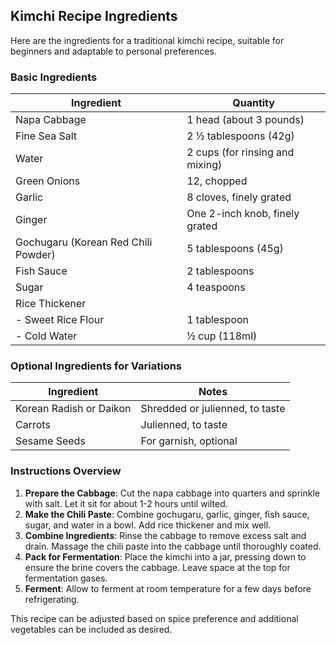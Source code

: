 ## Kimchi Recipe Ingredients

Here are the ingredients for a traditional kimchi recipe, suitable for beginners and adaptable to personal preferences.

### Basic Ingredients

| Ingredient                          | Quantity                    |
|-------------------------------------|-----------------------------|
| Napa Cabbage                        | 1 head (about 3 pounds)     |
| Fine Sea Salt                       | 2 ½ tablespoons (42g)       |
| Water                               | 2 cups (for rinsing and mixing) |
| Green Onions                        | 12, chopped                 |
| Garlic                              | 8 cloves, finely grated     |
| Ginger                              | One 2-inch knob, finely grated |
| Gochugaru (Korean Red Chili Powder)| 5 tablespoons (45g)         |
| Fish Sauce                          | 2 tablespoons               |
| Sugar                               | 4 teaspoons                 |
| Rice Thickener                     |                             |
| - Sweet Rice Flour                  | 1 tablespoon                |
| - Cold Water                        | ½ cup (118ml)              |

### Optional Ingredients for Variations

| Ingredient                          | Notes                       |
|-------------------------------------|-----------------------------|
| Korean Radish or Daikon            | Shredded or julienned, to taste |
| Carrots                             | Julienned, to taste        |
| Sesame Seeds                        | For garnish, optional      |

### Instructions Overview
1. **Prepare the Cabbage**: Cut the napa cabbage into quarters and sprinkle with salt. Let it sit for about 1-2 hours until wilted.
2. **Make the Chili Paste**: Combine gochugaru, garlic, ginger, fish sauce, sugar, and water in a bowl. Add rice thickener and mix well.
3. **Combine Ingredients**: Rinse the cabbage to remove excess salt and drain. Massage the chili paste into the cabbage until thoroughly coated.
4. **Pack for Fermentation**: Place the kimchi into a jar, pressing down to ensure the brine covers the cabbage. Leave space at the top for fermentation gases.
5. **Ferment**: Allow to ferment at room temperature for a few days before refrigerating.

This recipe can be adjusted based on spice preference and additional vegetables can be included as desired.
